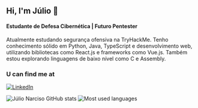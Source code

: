 ## Hi, I'm Júlio 👋
#### Estudante de Defesa Cibernética | Futuro Pentester
Atualmente estudando segurança ofensiva na TryHackMe. Tenho conhecimento sólido em Python, Java, TypeScript e desenvolvimento web, utilizando bibliotecas como React.js e frameworks como Vue.js. Também estou explorando linguagens de baixo nível como C e Assembly.

### U can find me at
[![LinkedIn](https://img.shields.io/badge/LinkedIn-0077B5?style=for-the-badge&logo=linkedin&logoColor=white)](https://www.linkedin.com/in/julionarciso/)


  ![Júlio Narciso GitHub stats](https://github-readme-stats.vercel.app/api?username=Khai221&show_icons=true&theme=cobalt)
  ![Most used languages](https://github-readme-stats.vercel.app/api/top-langs/?username=Khai221&layout=compact)









